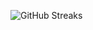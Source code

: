 ![GitHub Streaks](https://github-streaks-mqc9.onrender.com/streak/happilli/image?theme=midnight&cache_bust=1743051342)
